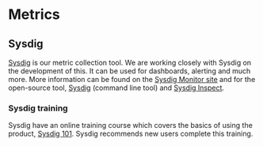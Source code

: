 # Metrics
## Sysdig
[Sysdig](https://sysdig.digital.homeoffice.gov.uk) is our metric collection tool. We are working closely with Sysdig on the development of this. It can be used for dashboards, alerting and much more. More information can be found on the [Sysdig Monitor site](https://sysdig.com) and for the open-source tool, [Sysdig](http://sysdig.org) (command line tool) and [Sysdig Inspect](https://github.com/draios/sysdig-inspect).

### Sysdig training
Sysdig have an online training course which covers the basics of using the product, [Sysdig 101](https://sysdig.teachable.com/p/sysdig-101). Sysdig recommends new users complete this training.
